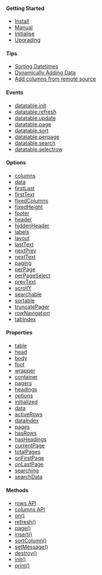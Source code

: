 #### Getting Started
* [Install](https://github.com/fiduswriter/simple-datatables/wiki/Getting-Started#install)
* [Manual](https://github.com/fiduswriter/simple-datatables/wiki/Getting-Started#browser)
* [Initialise](https://github.com/fiduswriter/simple-datatables/wiki/Getting-Started#initialise)
* [Upgrading](https://github.com/fiduswriter/simple-datatables/wiki/Upgrading)

#### Tips
* [Sorting Datetimes](https://github.com/fiduswriter/simple-datatables/wiki/datetime)
* [Dynamically Adding Data](https://github.com/fiduswriter/simple-datatables/wiki/Dynamically-adding-data)
* [Add columns from remote source](https://github.com/fiduswriter/simple-datatables/wiki/Adding-a-column-from-a-remote-source)

#### Events
* [datatable.init](https://github.com/fiduswriter/simple-datatables/wiki/Events#datatableinit)
* [datatable.refresh](https://github.com/fiduswriter/simple-datatables/wiki/Events#datatablerefresh)
* [datatable.update](https://github.com/fiduswriter/simple-datatables/wiki/Events#datatableupdate)
* [datatable.page](https://github.com/fiduswriter/simple-datatables/wiki/Events#datatablepage)
* [datatable.sort](https://github.com/fiduswriter/simple-datatables/wiki/Events#datatablesort)
* [datatable.perpage](https://github.com/fiduswriter/simple-datatables/wiki/Events#datatableperpage)
* [datatable.search](https://github.com/fiduswriter/simple-datatables/wiki/Events#datatablesearch)
* [datatable.selectrow](https://github.com/fiduswriter/simple-datatables/wiki/Events#datatableselectrow)

#### Options
* [columns](https://github.com/fiduswriter/simple-datatables/wiki/columns)
* [data](https://github.com/fiduswriter/simple-datatables/wiki/data)
* [firstLast](https://github.com/fiduswriter/simple-datatables/wiki/firstLast)
* [firstText](https://github.com/fiduswriter/simple-datatables/wiki/firstText)
* [fixedColumns](https://github.com/fiduswriter/simple-datatables/wiki/fixedColumns)
* [fixedHeight](https://github.com/fiduswriter/simple-datatables/wiki/fixedHeight)
* [footer](https://github.com/fiduswriter/simple-datatables/wiki/footer)
* [header](https://github.com/fiduswriter/simple-datatables/wiki/header)
* [hiddenHeader](https://github.com/fiduswriter/simple-datatables/wiki/hiddenHeader)
* [labels](https://github.com/fiduswriter/simple-datatables/wiki/labels)
* [layout](https://github.com/fiduswriter/simple-datatables/wiki/layout)
* [lastText](https://github.com/fiduswriter/simple-datatables/wiki/lastText)
* [nextPrev](https://github.com/fiduswriter/simple-datatables/wiki/nextPrev)
* [nextText](https://github.com/fiduswriter/simple-datatables/wiki/nextText)
* [paging](https://github.com/fiduswriter/simple-datatables/wiki/paging)
* [perPage](https://github.com/fiduswriter/simple-datatables/wiki/perPage)
* [perPageSelect](https://github.com/fiduswriter/simple-datatables/wiki/perPageSelect)
* [prevText](https://github.com/fiduswriter/simple-datatables/wiki/prevText)
* [scrollY](https://github.com/fiduswriter/simple-datatables/wiki/scrollY)
* [searchable](https://github.com/fiduswriter/simple-datatables/wiki/searchable)
* [sortable](https://github.com/fiduswriter/simple-datatables/wiki/sortable)
* [truncatePager](https://github.com/fiduswriter/simple-datatables/wiki/truncatePager)
* [rowNavigation](https://github.com/fiduswriter/simple-datatables/wiki/rowNavigation)
* [tabIndex](https://github.com/fiduswriter/simple-datatables/wiki/tabIndex)


#### Properties
* [table](https://github.com/fiduswriter/simple-datatables/wiki/API#table)
* [head](https://github.com/fiduswriter/simple-datatables/wiki/API#header)
* [body](https://github.com/fiduswriter/simple-datatables/wiki/API#body)
* [foot](https://github.com/fiduswriter/simple-datatables/wiki/API#foot)
* [wrapper](https://github.com/fiduswriter/simple-datatables/wiki/API#wrapper)
* [container](https://github.com/fiduswriter/simple-datatables/wiki/API#container)
* [pagers](https://github.com/fiduswriter/simple-datatables/wiki/API#pagers)
* [headings](https://github.com/fiduswriter/simple-datatables/wiki/API#headings)
* [options](https://github.com/fiduswriter/simple-datatables/wiki/API#options)
* [initialized](https://github.com/fiduswriter/simple-datatables/wiki/API#initialized)
* [data](https://github.com/fiduswriter/simple-datatables/wiki/API#data)
* [activeRows](https://github.com/fiduswriter/simple-datatables/wiki/API#activerows)
* [dataIndex](https://github.com/fiduswriter/simple-datatables/wiki/API#dataindex)
* [pages](https://github.com/fiduswriter/simple-datatables/wiki/API#pages)
* [hasRows](https://github.com/fiduswriter/simple-datatables/wiki/API#hasrows)
* [hasHeadings](https://github.com/fiduswriter/simple-datatables/wiki/API#hasheadings)
* [currentPage](https://github.com/fiduswriter/simple-datatables/wiki/API#currentpage)
* [totalPages](https://github.com/fiduswriter/simple-datatables/wiki/API#totalpages)
* [onFirstPage](https://github.com/fiduswriter/simple-datatables/wiki/API#onfirstpage)
* [onLastPage](https://github.com/fiduswriter/simple-datatables/wiki/API#onlastpage)
* [searching](https://github.com/fiduswriter/simple-datatables/wiki/API#searching)
* [searchData](https://github.com/fiduswriter/simple-datatables/wiki/API#searchdata)

#### Methods
* [rows API](https://github.com/fiduswriter/simple-datatables/wiki/rows-API)
* [columns API](https://github.com/fiduswriter/simple-datatables/wiki/columns-API)
* [on()](https://github.com/fiduswriter/simple-datatables/wiki/on())
* [refresh()](https://github.com/fiduswriter/simple-datatables/wiki/refresh())
* [page()](https://github.com/fiduswriter/simple-datatables/wiki/page())
* [insert()](https://github.com/fiduswriter/simple-datatables/wiki/insert())
* [sortColumn()](https://github.com/fiduswriter/simple-datatables/wiki/sortcolumn())
* [setMessage()](https://github.com/fiduswriter/simple-datatables/wiki/setmessage())
* [destroy()](https://github.com/fiduswriter/simple-datatables/wiki/destroy())
* [init()](https://github.com/fiduswriter/simple-datatables/wiki/init())
* [print()](https://github.com/fiduswriter/simple-datatables/wiki/print())